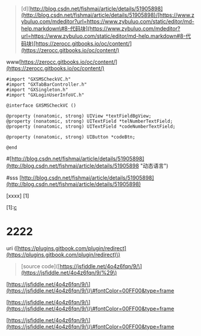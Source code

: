 > \[d\][http://blog.csdn.net/fishmai/article/details/51905898](http://blog.csdn.net/fishmai/article/details/51905898)/[https://www.zybuluo.com/mdeditor?url=https://www.zybuluo.com/static/editor/md-help.markdown\#8-代码块](https://www.zybuluo.com/mdeditor?url=https://www.zybuluo.com/static/editor/md-help.markdown#8-代码块)[https://zerocc.gitbooks.io/oc/content/](https://zerocc.gitbooks.io/oc/content/)

www[https://zerocc.gitbooks.io/oc/content/](https://zerocc.gitbooks.io/oc/content/)

```
#import "GXSMSCheckVC.h"
#import "GXTabBarController.h"
#import "GXSingleton.h"
#import "GXLoginUserInfoVC.h"

@interface GXSMSCheckVC ()

@property (nonatomic, strong) UIView *textFieldBgView;
@property (nonatomic, strong) UITextField *telNumberTextField;
@property (nonatomic, strong) UITextField *codeNumberTextField;

@property (nonatomic, strong) UIButton *codeBtn;

@end
```

\#[http://blog.csdn.net/fishmai/article/details/51905898](http://blog.csdn.net/fishmai/article/details/51905898 "动态语言")

\#sss [http://blog.csdn.net/fishmai/article/details/51905898](http://blog.csdn.net/fishmai/article/details/51905898)

\[xxxx\] \[1\]

\[1\]:[c](http://blog.csdn.net/fishmai/article/details/51905898)

# 2222

uri \([https://plugins.gitbook.com/plugin/redirect](https://plugins.gitbook.com/plugin/redirect)\)

> \[source code\]\([https://jsfiddle.net/4o4z6fqn/9/\](https://jsfiddle.net/4o4z6fqn/9/%29\)

[https://jsfiddle.net/4o4z6fqn/9/\](https://jsfiddle.net/4o4z6fqn/9/\)\#fontColor=00FF00&type=frame

[https://jsfiddle.net/4o4z6fqn/9/\](https://jsfiddle.net/4o4z6fqn/9/\)\#fontColor=00FF00&type=frame

[https://jsfiddle.net/4o4z6fqn/9/\](https://jsfiddle.net/4o4z6fqn/9/\)\#fontColor=00FF00&type=frame



